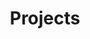 ---
# Required
title: Projects
url: /projects
type: project
image: "projects.svg"
layout: subsection
weight: 5
---